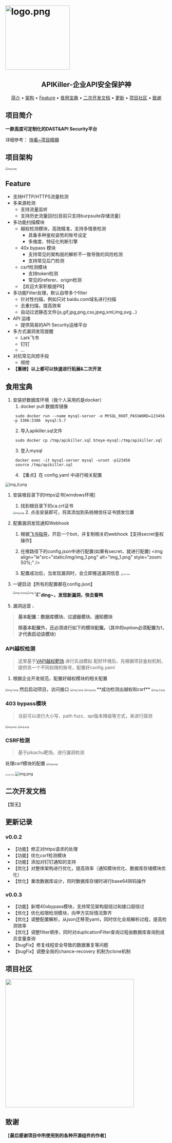 <h1><img align="center" alt="logo.png" height="200px" src="README.assets/img_logo.png" width="auto" /></h1>

<h2 align="center">APIKiller-企业API安全保护神</h2>
<p align="center">
  <a href="#项目简介">简介</a> •
  <a href="#项目架构">架构</a> •
  <a href="#Feature">Feature</a> •
  <a href="#食用宝典">食用宝典</a> •
  <a href="#二次开发文档">二次开发文档</a> •
  <a href="#更新记录">更新</a> •
  <a href="#项目社区">项目社区</a> •
  <a href="#致谢">致谢</a>
</p>



## 项目简介
**一款高度可定制化的DAST&API Security平台**

详细参考： [快看~项目精髓](https://aur0ra.cn/3-apikiller/)

## 项目架构
<img src="static/img/architecture.jpg" alt="img.png" style="zoom:50%;" />


## Feature
- 支持HTTP/HTTPS流量检测
- 多来源检测
  - 支持流量监听
  - 支持历史流量回扫\[目前只支持burpsuite存储流量\]
- 多功能扫描模块
  - 越权检测模块，高效精准，支持多情景检测
    - 具备多种鉴权姿势的账号设定
    - 多维度、特征化判断引擎
  - 40x bypass 模块
    - 支持常见的架构层的解析不一致导致的风险检测
    - 支持常见后门检测
  - csrf检测模块
    - 支持token检测
    - 常见的referer、origin检测
  - 【欢迎大家积极提PR】
- 多功能Filter处理，默认自带多个filter
  - 针对性扫描，例如只对 baidu.com域名进行扫描
  - 去重扫描，提高效率
  - 自动过滤静态文件(js,gif,jpg,png,css,jpeg,xml,img,svg...)
- API 运维
  - 提供简易的API Security运维平台
- 多方式漏洞发现提醒
  - Lark飞书
  - 钉钉
  - ...
- 对抗常见风控手段
  - 频控
- **【重磅】以上都可以快速进行拓展&二次开发**

## 食用宝典
1. 安装好数据库环境（我个人采用的是docker）
   1. docker pull 数据库镜像
   ```shell
    sudo docker run --name mysql-server -e MYSQL_ROOT_PASSWORD=123456 -p 3306:3306  mysql:5.7
   ```
   2. 导入apikiller.sql文件
   ```shell
    sudo docker cp /tmp/apikiller.sql bteye-mysql:/tmp/apikiller.sql
   ```
   3. 登入mysql
   ```shell
    docker exec -it mysql-server mysql -uroot -p123456
    source /tmp/apikiller.sql
   ```
   4. 【重点】在 config.yaml 中进行相关配置
   

<img src="static/img/img_6.png" alt="img_6.png" style="zoom:80%;" />

1. 安装根目录下的https证书[windows环境]
   1. 找到根目录下的ca.crt证书  
   <img src="static/img/img.png" alt="img.png" style="zoom:50%;" />
   2. 点击安装即可，将其添加到系统根信任证书颁发位置

2. 配置漏洞发现通知Webhook
   1. 根据[飞书指导](https://open.feishu.cn/document/ukTMukTMukTM/ucTM5YjL3ETO24yNxkjN)，开启一个bot，并复制相关的webhook【支持secret鉴权操作】

   2. 在根路径下的config.json中进行配置(如果有secret，就进行配置)
       <img align="le"src="static/img/img_1.png" alt="img_1.png" style="zoom: 50%;" />

     

   3. 配置成功后，当发现漏洞时，会立即推送漏洞信息
       <img  src="static/img/img_2.png" alt="img_2.png" style="zoom: 33%;" />

     

3. 一键启动【所有的配置都在config.json】

    <img src="static/img/img_4.png" alt="img_4.png" style="zoom:50%;" align="left" />

    <img align=left src="static/img/img_3.png" alt="img_3.png" style="zoom:50%;" />

4. **ding~，发现新漏洞，快去看鸭**

5. 漏洞运营
     <img src="static/img/2.jpg" style="zoom: 33%;" />

  



> **基本配置：数据库模块、过滤器模块、通知模块**
> 
> **除基本配置外，还必须进行如下的模块配置。（其中的option必须配置为1，才代表启动该模块）**
### API越权检测
>这里基于[VAPI越权靶场](https://www.freebuf.com/vuls/332312.html) 进行实战模拟
配好环境后，先根据项目鉴权机制，提供另一个不同权限的账号，配置好config.yaml
1. 根据企业开发规范，配置好越权模块的相关配置
<img src="static/img/img_20.png" alt="img_1.png" style="zoom: 50%;" />
然后启动项目，访问接口
<img src="static/img/img_21.png" alt="img_1.png" style="zoom:50%;" />
<img src="static/img/img_22.png" alt="img.png" style="zoom:50%;" />
**成功检测出越权和csrf**
<img src="static/img/img_23.png" alt="img_3.png" style="zoom: 50%;" />

### 403 bypass模块
> 当前可以进行大小写、path fuzz、api版本降级等方式，来进行探测

<img src="static/img/img_030102.png" alt="img.png" style="zoom:50%;" />
<img src="static/img/img_030101.png" alt="img.png" style="zoom:50%;" />


### CSRF检测
> 基于pikachu靶场，进行漏洞检测

处理csrf模块的配置
<img  src="static/img/img_030103.png" alt="img.png" style="zoom: 50%;" />



<img src="static/img/img_25.png" alt="img_1.png" style="zoom: 33%;" />	

<img src="static/img/img_24.png" alt="img.png" style="zoom: 80%;" />	






## 二次开发文档
【暂无】

## 更新记录
### v0.0.2
- 【功能】修正对https请求的处理
- 【功能】优化csrf检测模块
- 【功能】添加对钉钉通知的支持
- 【优化】对整体架构进行优化，提高效率（通知模块优化、数据库存储模块优化）
- 【优化】重改数据库设计，同时数据库存储时进行base64转码操作



### v0.0.3
- 【功能】新增40xbypass模块，支持常见架构层绕过和接口层绕过
- 【优化】优化权限检测模块，向甲方实际情况靠齐
- 【优化】调整配置解析，从json迁移至yaml，同时优化全局解析过程，提高检测效率
- 【优化】调整filter顺序，同时对duplicationFilter查询过程由数据库查询到成员变量查询
- 【bugFix】修复线程安全导致的数据重复等问题
- 【bugFix】调整全局的chance-recovery 机制为clone机制


## 项目社区

<img src="./static/img/img_030301.png" align="center" height="400">

## 致谢
【**最后感谢项目中所使用到的各种开源组件的作者**】
